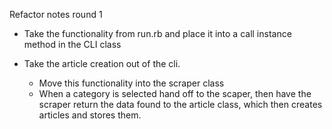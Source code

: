 Refactor notes round 1
  
  - Take the functionality from run.rb and place it into a call instance method in the CLI class
  
  - Take the article creation out of the cli.
    - Move this functionality into the scraper class
    - When a category is selected hand off to the scaper, then have the scraper return the data found to the article class, which then creates articles and stores them.

  